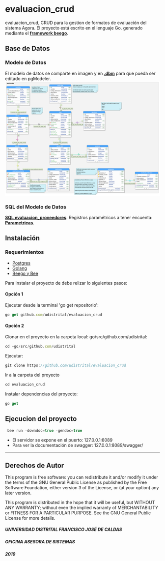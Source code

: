 # evaluacion_crud

evaluacion_crud, CRUD para la gestion de formatos de evaluación del sistema Agora. El proyecto está escrito en el lenguaje Go. generado mediante el **[framework beego](https://beego.me/)**.

## Base de Datos

### Modelo de Datos
El modelo de datos se comparte en imagen y en **[.dbm](https://drive.google.com/open?id=1Td88yP3jA7Y_kbAzPaOxE2nn41Teu7tl)** para que pueda ser editado en pgModeler.
![](evaluacion_proveedores.png)
### SQL del Modelo de Datos
**[SQL evaluacion_proveedores](https://drive.google.com/open?id=1mZLmSuDIbQzwIidVCA29c9LCFWljMZoG)**.
Registros paramétricos a tener encuenta: **[Parametricas](https://drive.google.com/open?id=1gUK_4g_-vU1LwKsgO_xsMG0yUWGADm9OZRF3fiDRBXg)**.

## Instalación

### Requerimientos
- [Postgres](https://www.postgresql.org/)
- [Golang](https://github.com/udistrital/introduccion_oas/blob/master/instalacion_de_herramientas/golang.md)
- [Beego y Bee](https://github.com/udistrital/introduccion_oas/blob/master/instalacion_de_herramientas/beego.md)


Para instalar el proyecto de debe relizar lo siguientes pasos:
#### Opción 1

Ejecutar desde la terminal 'go get repositorio':
```javascript
go get github.com/udistrital/evaluacion_crud
```

#### Opción 2

Clonar en el proyecto en la carpeta local: go/src/github.com/udistrital:
```javascript
cd ~go/src/github.com/udistrital 
```

Ejecutar:
```javascript
git clone https://github.com/udistrital/evaluacion_crud
```

Ir a la carpeta del proyecto
```javascript
cd evaluacion_crud
```
Instalar dependencias del proyecto:
```javascript
go get
```

## Ejecucion del proyecto

```javascript
 bee run -downdoc=true -gendoc=true
```
- El servidor se expone en el puerto: 127.0.0.1:8089
- Para ver la documentación de swagger: 127.0.0.1:8089/swagger/


<hr>

## Derechos de Autor

This program is free software: you can redistribute it and/or modify it under the terms of the GNU General Public License as published by the Free Software Foundation, either version 3 of the License, or (at your option) any later version.

This program is distributed in the hope that it will be useful, but WITHOUT ANY WARRANTY; without even the implied warranty of MERCHANTABILITY or FITNESS FOR A PARTICULAR PURPOSE. See the GNU General Public License for more details.

##### UNIVERSIDAD DISTRITAL FRANCISCO JOSÉ DE CALDAS
##### OFICINA ASESORA DE SISTEMAS
##### 2019